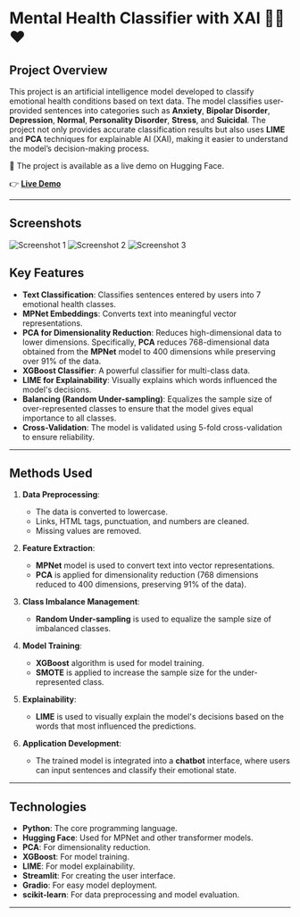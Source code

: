 # Mental Health Classifier with XAI 🌟🧠❤️

## Project Overview

This project is an artificial intelligence model developed to classify emotional health conditions based on text data. The model classifies user-provided sentences into categories such as **Anxiety**, **Bipolar Disorder**, **Depression**, **Normal**, **Personality Disorder**, **Stress**, and **Suicidal**. The project not only provides accurate classification results but also uses **LIME** and **PCA** techniques for explainable AI (XAI), making it easier to understand the model’s decision-making process.

🎯 The project is available as a live demo on Hugging Face.

 👉 [**Live Demo**](https://huggingface.co/spaces/aylaylomm/Mental_Health_Classifier_with_XAI)

---

## Screenshots

![Screenshot 1](https://huggingface.co/spaces/aylaylomm/Mental_Health_Classifier_with_XAI)
![Screenshot 2](https://huggingface.co/spaces/aylaylomm/Mental_Health_Classifier_with_XAI)
![Screenshot 3](https://huggingface.co/spaces/aylaylomm/Mental_Health_Classifier_with_XAI)

## Key Features

- **Text Classification**: Classifies sentences entered by users into 7 emotional health classes.
- **MPNet Embeddings**: Converts text into meaningful vector representations.
- **PCA for Dimensionality Reduction**: Reduces high-dimensional data to lower dimensions. Specifically, **PCA** reduces 768-dimensional data obtained from the **MPNet** model to 400 dimensions while preserving over 91% of the data.
- **XGBoost Classifier**: A powerful classifier for multi-class data.
- **LIME for Explainability**: Visually explains which words influenced the model's decisions.
- **Balancing (Random Under-sampling)**: Equalizes the sample size of over-represented classes to ensure that the model gives equal importance to all classes.
- **Cross-Validation**: The model is validated using 5-fold cross-validation to ensure reliability.

---

## Methods Used

1. **Data Preprocessing**:
   - The data is converted to lowercase.
   - Links, HTML tags, punctuation, and numbers are cleaned.
   - Missing values are removed.
   
2. **Feature Extraction**:
   - **MPNet** model is used to convert text into vector representations.
   - **PCA** is applied for dimensionality reduction (768 dimensions reduced to 400 dimensions, preserving 91% of the data).

3. **Class Imbalance Management**:
   - **Random Under-sampling** is used to equalize the sample size of imbalanced classes.

4. **Model Training**:
   - **XGBoost** algorithm is used for model training.
   - **SMOTE** is applied to increase the sample size for the under-represented class.

5. **Explainability**:
   - **LIME** is used to visually explain the model's decisions based on the words that most influenced the predictions.

6. **Application Development**:
   - The trained model is integrated into a **chatbot** interface, where users can input sentences and classify their emotional state.

---

## Technologies

- **Python**: The core programming language.
- **Hugging Face**: Used for MPNet and other transformer models.
- **PCA**: For dimensionality reduction.
- **XGBoost**: For model training.
- **LIME**: For model explainability.
- **Streamlit**: For creating the user interface.
- **Gradio**: For easy model deployment.
- **scikit-learn**: For data preprocessing and model evaluation.

---




